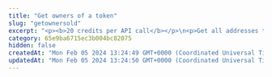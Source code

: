 ```yaml
---
title: "Get owners of a token"
slug: "getownersold"
excerpt: "<p><b>20 credits per API call</b></p>\n<p>Get all addresses that own your favorite token (ERC-20, ERC-721 or ERC-1155)! Our API lets you search for all token owners on:</p>\n<ul>\n<li>Celo - celo / celo-testnet</li>\n<li>Ethereum - ethereum / ethereum-sepolia</li>\n<li>BNB (Binance) Smart Chain - bsc / bsc-testnet</li>\n<li>Polygon - polygon / polygon-mumbai</li>\n<li>Horizen EON - eon-mainnet</li>\n<li>Chiliz - chiliz-mainnet</li>\n</ul>\n<p>To get started:</p>\n<ul>\n<li>Provide a chain name and address of any fungible token, NFT or multitoken collection. Our API will return a list of addresses of all of their owners.</li>\n<li>You can also get an owner of a specific NFT by specifying <code>tokenId</code>. In case of multitoken, result is an array of addresses.</li>\n</ul>"
category: 65e9ba6715ec3b004bc82075
hidden: false
createdAt: "Mon Feb 05 2024 13:24:49 GMT+0000 (Coordinated Universal Time)"
updatedAt: "Mon Feb 05 2024 13:24:50 GMT+0000 (Coordinated Universal Time)"
---
```

